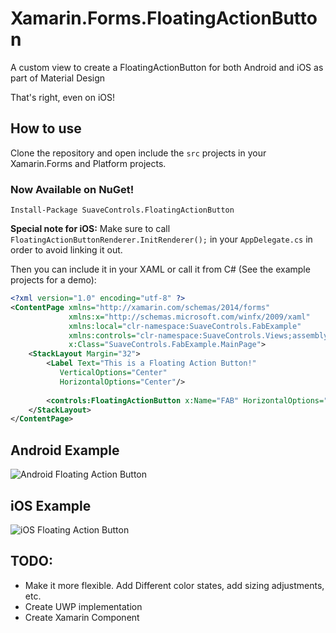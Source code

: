 # Xamarin.Forms.FloatingActionButton
A custom view to create a FloatingActionButton for both Android and iOS as part of Material Design

That's right, even on iOS!

## How to use

Clone the repository and open include the `src` projects in your Xamarin.Forms and Platform projects.

### Now Available on NuGet!

`Install-Package SuaveControls.FloatingActionButton`

**Special note for iOS:** Make sure to call `FloatingActionButtonRenderer.InitRenderer();` in your `AppDelegate.cs` in order to avoid linking it out.

Then you can include it in your XAML or call it from C# (See the example projects for a demo):

``` xml
<?xml version="1.0" encoding="utf-8" ?>
<ContentPage xmlns="http://xamarin.com/schemas/2014/forms"
             xmlns:x="http://schemas.microsoft.com/winfx/2009/xaml"
             xmlns:local="clr-namespace:SuaveControls.FabExample"
             xmlns:controls="clr-namespace:SuaveControls.Views;assembly=SuaveControls.FloatingActionButton"
             x:Class="SuaveControls.FabExample.MainPage">
    <StackLayout Margin="32">
        <Label Text="This is a Floating Action Button!" 
           VerticalOptions="Center" 
           HorizontalOptions="Center"/>
        
        <controls:FloatingActionButton x:Name="FAB" HorizontalOptions="CenterAndExpand" WidthRequest="50" HeightRequest="50"  VerticalOptions="CenterAndExpand" Image="ic_add_white.png" ButtonColor="#03A9F4" Clicked="Button_Clicked"/>
    </StackLayout>
</ContentPage>
```

## Android Example

![Android Floating Action Button](https://i1.wp.com/alexdunndev.files.wordpress.com/2017/04/screenshot_1493173400.png?ssl=1&w=450)

## iOS Example

![iOS Floating Action Button](https://i2.wp.com/alexdunndev.files.wordpress.com/2017/04/2017-04-25_10-38-38-pm.jpg?ssl=1&w=450)

## TODO:
- Make it more flexible. Add Different color states, add sizing adjustments, etc.
- Create UWP implementation
- Create Xamarin Component
